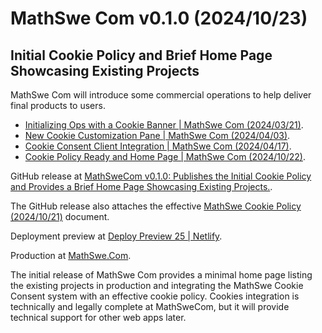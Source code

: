 <!-- Copyright (c) 2024 Tobias Briones. All rights reserved. -->
<!-- SPDX-License-Identifier: CC-BY-4.0 -->
<!-- This file is part of https://github.com/tobiasbriones/blog -->

# MathSwe Com v0.1.0 (2024/10/23)

## Initial Cookie Policy and Brief Home Page Showcasing Existing Projects

MathSwe Com will introduce some commercial operations to help deliver final
products to users.

- [Initializing Ops with a Cookie Banner \| MathSwe Com (2024/03/21)](https://blog.mathsoftware.engineer/initializing-ops-with-a-cookie-banner---mathswe-com-2024-03-21).
- [New Cookie Customization Pane \| MathSwe Com (2024/04/03)](https://blog.mathsoftware.engineer/new-cookie-customization-pane---mathswe-com-2024-04-03).
- [Cookie Consent Client Integration \| MathSwe Com (2024/04/17)](https://blog.mathsoftware.engineer/cookie-consent-client-integration---mathswe-com-2024-04-17).
- [Cookie Policy Ready and Home Page \| MathSwe Com (2024/10/22)](https://blog.mathsoftware.engineer/cookie-policy-ready-and-home-page---mathswe-com-2024-10-22).

GitHub release at
[MathSweCom v0.1.0: Publishes the Initial Cookie Policy and Provides a Brief Home Page Showcasing Existing Projects.](https://github.com/mathswe/mathswe.com/releases/tag/v0.1.0).

The GitHub release also attaches the effective
[MathSwe Cookie Policy (2024/10/21)](https://github.com/mathswe/mathswe.com/releases/download/v0.1.0/mathswe-cookie-policy-2024-10-21.pdf)
document.

Deployment preview at
[Deploy Preview 25 \| Netlify](https://deploy-preview-25--mathswe.netlify.app).

Production at [MathSwe.Com](https://mathswe.com).

The initial release of MathSwe Com provides a minimal home page listing the
existing projects in production and integrating the MathSwe Cookie Consent
system with an effective cookie policy. Cookies integration is technically and
legally complete at MathSweCom, but it will provide technical support for other
web apps later.
